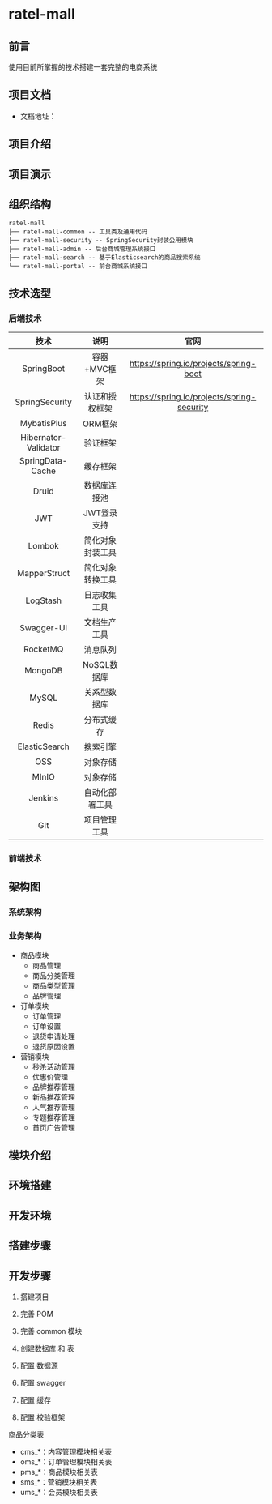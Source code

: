 # ratel-mall

## 前言

使用目前所掌握的技术搭建一套完整的电商系统

## 项目文档

- 文档地址：

## 项目介绍

## 项目演示

## 组织结构

```
ratel-mall
├── ratel-mall-common -- 工具类及通用代码
├── ratel-mall-security -- SpringSecurity封装公用模块
├── ratel-mall-admin -- 后台商城管理系统接口
├── ratel-mall-search -- 基于Elasticsearch的商品搜索系统
└── ratel-mall-portal -- 前台商城系统接口
```

## 技术选型

### 后端技术

|         技术         |       说明       |                    官网                    |
| :------------------: | :--------------: | :----------------------------------------: |
|      SpringBoot      |   容器+MVC框架   |   https://spring.io/projects/spring-boot   |
|    SpringSecurity    |  认证和授权框架  | https://spring.io/projects/spring-security |
|     MybatisPlus      |     ORM框架      |                                            |
| Hibernator-Validator |     验证框架     |                                            |
|   SpringData-Cache   |     缓存框架     |                                            |
|        Druid         |   数据库连接池   |                                            |
|         JWT          |   JWT登录支持    |                                            |
|        Lombok        | 简化对象封装工具 |                                            |
|     MapperStruct     | 简化对象转换工具 |                                            |
|       LogStash       |   日志收集工具   |                                            |
|      Swagger-UI      |   文档生产工具   |                                            |
|       RocketMQ       |     消息队列     |                                            |
|       MongoDB        |   NoSQL数据库    |                                            |
|        MySQL         |   关系型数据库   |                                            |
|        Redis         |    分布式缓存    |                                            |
|    ElasticSearch     |     搜索引擎     |                                            |
|         OSS          |     对象存储     |                                            |
|        MInIO         |     对象存储     |                                            |
|       Jenkins        |  自动化部署工具  |                                            |
|         GIt          |   项目管理工具   |                                            |



### 前端技术

## 架构图

### 系统架构

### 业务架构

- 商品模块
  - 商品管理
  - 商品分类管理
  - 商品类型管理
  - 品牌管理
- 订单模块
  - 订单管理
  - 订单设置
  - 退货申请处理
  - 退货原因设置
- 营销模块
  - 秒杀活动管理
  - 优惠价管理
  - 品牌推荐管理
  - 新品推荐管理
  - 人气推荐管理
  - 专题推荐管理
  - 首页广告管理

## 模块介绍

## 环境搭建

## 开发环境

## 搭建步骤

## 开发步骤

1. 搭建项目

2. 完善 POM

3. 完善 common 模块

4. 创建数据库 和 表

5. 配置 数据源

6. 配置 swagger

7. 配置 缓存

8. 配置 校验框架

   

商品分类表

- cms_*：内容管理模块相关表
- oms_*：订单管理模块相关表
- pms_*：商品模块相关表
- sms_*：营销模块相关表
- ums_*：会员模块相关表

